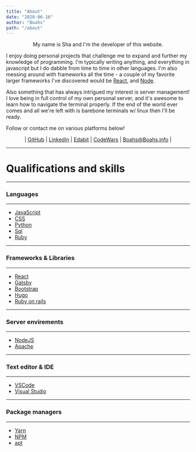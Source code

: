 ```yaml
---
title: "About"
date: "2020-06-16"
author: "Boahs"
path: "/about"
---
```


<center>My name is Sha and I'm the developer of this website.</center>

I enjoy doing personal projects that challenge me to expand and further my knowledge of programming. I'm typically writing anything, and everything in javascript but I do dabble from time to time in other languages. I'm also messing around with frameworks all the time - a couple of my favorite larger frameworks I've discovered would be [React](https://reactjs.org/), and [Node](https://nodejs.org/en/).

Also something that has always intrigued my interest is server management! I love being in full control of my own personal server, and it's awesome to learn how to navigate the terminal properly. If the end of the world ever comes and all we're left with is barebone terminals w/ linux then I'll be ready.

Follow or contact me on various platforms below!

<div align="center"> | <a href="https://github.com/boahs">GitHub</a> | <a href="https://www.linkedin.com/in/sha-adkins">LinkedIn</a> | <a href="https://edabit.com/user/NXNrEBsvNwtNbXDKE">Edabit</a> | <a href="https://www.codewars.com/users/boahs">CodeWars</a> | <a href="mailto:boahs@boahs.info">Boahs@Boahs.info<a> | </div>

---

# Qualifications and skills

---

### Languages

---

- [JavaScript](https://www.javascript.com/)
- [CSS](https://www.w3schools.com/css/)
- [Python](https://www.python.org/)
- [Sql](https://www.w3schools.com/sql/sql_intro.asp)
- [Ruby](https://www.ruby-lang.org/en/)

---

### Frameworks & Libraries

---

- [React](https://reactjs.org/)
- [Gatsby](https://www.gatsbyjs.org/)
- [Bootstrap](https://getbootstrap.com/)
- [Hugo](https://gohugo.io/)
- [Ruby on rails](https://rubyonrails.org/)

---

### Server envirements

---

- [NodeJS](https://nodejs.org/en/)
- [Apache](https://httpd.apache.org/)

---

### Text editor & IDE

---

- [VSCode](https://code.visualstudio.com/)
- [Visual Studio](https://visualstudio.microsoft.com/)

---

### Package managers

---

- [Yarn](https://classic.yarnpkg.com/en/)
- [NPM](https://www.npmjs.com/)
- [apt](https://wiki.debian.org/Apt)

